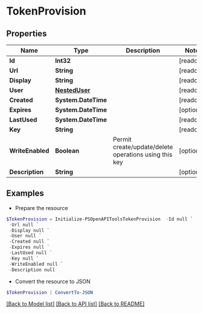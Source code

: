 # TokenProvision
## Properties

Name | Type | Description | Notes
------------ | ------------- | ------------- | -------------
**Id** | **Int32** |  | [readonly] 
**Url** | **String** |  | [readonly] 
**Display** | **String** |  | [readonly] 
**User** | [**NestedUser**](NestedUser.md) |  | [readonly] 
**Created** | **System.DateTime** |  | [readonly] 
**Expires** | **System.DateTime** |  | [optional] 
**LastUsed** | **System.DateTime** |  | [readonly] 
**Key** | **String** |  | [readonly] 
**WriteEnabled** | **Boolean** | Permit create/update/delete operations using this key | [optional] 
**Description** | **String** |  | [optional] 

## Examples

- Prepare the resource
```powershell
$TokenProvision = Initialize-PSOpenAPIToolsTokenProvision  -Id null `
 -Url null `
 -Display null `
 -User null `
 -Created null `
 -Expires null `
 -LastUsed null `
 -Key null `
 -WriteEnabled null `
 -Description null
```

- Convert the resource to JSON
```powershell
$TokenProvision | ConvertTo-JSON
```

[[Back to Model list]](../README.md#documentation-for-models) [[Back to API list]](../README.md#documentation-for-api-endpoints) [[Back to README]](../README.md)


